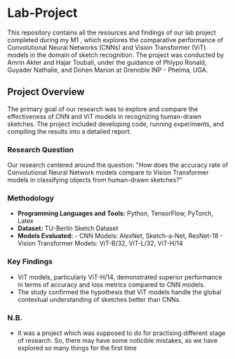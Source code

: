 # Lab-Project

This repository contains all the resources and findings of our lab project completed during my M1 , which explores the comparative performance of Convolutional Neural Networks (CNNs) and Vision Transformer (ViT) models in the domain of sketch recognition. The project was conducted by Amrin Akter and Hajar Toubali, under the guidance of Phlypo Ronald, Guyader Nathalie, and Dohen Marion at Grenoble INP - Phelma, UGA.

## Project Overview
The primary goal of our research was to explore and compare the effectiveness of CNN and ViT models in recognizing human-drawn sketches. The project included developing code, running experiments, and compiling the results into a detailed report.

### Research Question

Our research centered around the question: "How does the accuracy rate of Convolutional Neural Network models compare to Vision Transformer models in classifying objects from human-drawn sketches?"

### Methodology

- **Programming Languages and Tools:** Python, TensorFlow, PyTorch, Latex
- **Dataset:** TU-Berlin Sketch Dataset 
- **Models Evaluated:** 
        - CNN Models: AlexNet, Sketch-a-Net, ResNet-18
        - Vision Transformer Models: ViT-B/32, ViT-L/32, ViT-H/14

### Key Findings

- ViT models, particularly ViT-H/14, demonstrated superior performance in terms of accuracy and loss metrics compared to CNN models.
- The study confirmed the hypothesis that ViT models handle the global contextual understanding of sketches better than CNNs.

### N.B.

- It was a project which was supposed to do for practising different stage of research. So, there may have some noticible mistakes, as we have explored so many things for the first time
